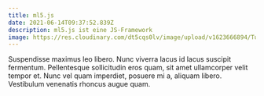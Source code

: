 ```yaml
---
title: ml5.js
date: 2021-06-14T09:37:52.839Z
description: ml5.js ist eine JS-Framework
image: https://res.cloudinary.com/dt5cqs0lv/image/upload/v1623666894/Tutorials/tm_1_cjhlll.png
---
```

Suspendisse maximus leo libero. Nunc viverra lacus id lacus suscipit fermentum. Pellentesque sollicitudin eros quam, sit amet ullamcorper velit tempor et. Nunc vel quam imperdiet, posuere mi a, aliquam libero. Vestibulum venenatis rhoncus augue quam.